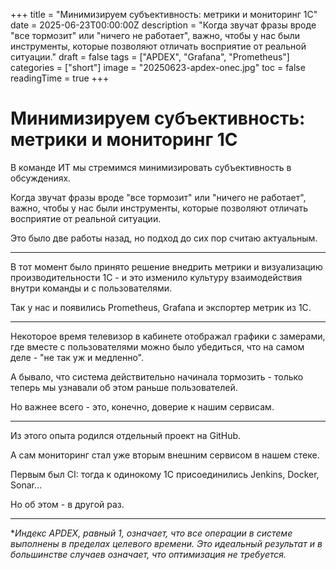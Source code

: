 +++
title = "Минимизируем субъективность: метрики и мониторинг 1С"
date = 2025-06-23T00:00:00Z
description = "Когда звучат фразы вроде \"все тормозит\" или \"ничего не работает\", важно, чтобы у нас были инструменты, которые позволяют отличать восприятие от реальной ситуации."
draft = false
tags = ["APDEX", "Grafana", "Prometheus"]
categories = ["short"]
image = "20250623-apdex-onec.jpg"
toc = false
readingTime = true
+++

# Минимизируем субъективность: метрики и мониторинг 1С

В команде ИТ мы стремимся минимизировать субъективность в обсуждениях.

Когда звучат фразы вроде "все тормозит" или "ничего не работает", важно, чтобы у нас были инструменты, которые позволяют отличать восприятие от реальной ситуации.

Это было две работы назад, но подход до сих пор считаю актуальным.

---

В тот момент было принято решение внедрить метрики и визуализацию производительности 1С - и это изменило культуру взаимодействия внутри команды и с пользователями.

Так у нас и появились Prometheus, Grafana и экспортер метрик из 1С.

---

Некоторое время телевизор в кабинете отображал графики с замерами, где вместе с пользователями можно было убедиться, что на самом деле - "не так уж и медленно".

А бывало, что система действительно начинала тормозить - только теперь мы узнавали об этом раньше пользователей.

Но важнее всего - это, конечно, доверие к нашим сервисам.

---

Из этого опыта родился отдельный проект на GitHub.

А сам мониторинг стал уже вторым внешним сервисом в нашем стеке.

Первым был CI: тогда к одинокому 1С присоединились Jenkins, Docker, Sonar…

Но об этом - в другой раз.

---

**Индекс APDEX, равный 1, означает, что все операции в системе выполнены в пределах целевого времени. Это идеальный результат и в большинстве случаев означает, что оптимизация не требуется.*